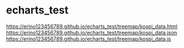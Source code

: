 # echarts_test
https://erino123456789.github.io/echarts_test/treemap/kospi_data.html
https://erino123456789.github.io/echarts_test/treemap/kospi_data.json
https://erino123456789.github.io/echarts_test/treemap/kospi_data.js
